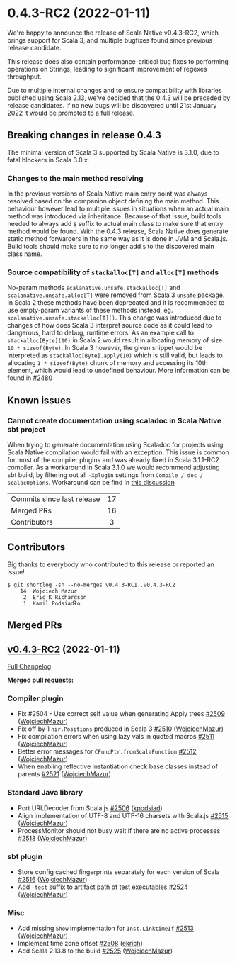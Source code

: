 
# 0.4.3-RC2 (2022-01-11)

We're happy to announce the release of Scala Native v0.4.3-RC2, which brings support for Scala 3, 
and multiple bugfixes found since previous release candidate.

This release does also contain performance-critical bug fixes to performing operations on Strings, 
leading to significant improvement of regexes throughput.

Due to multiple internal changes and to ensure compatibility with libraries published using Scala 2.13, 
we've decided that the 0.4.3 will be preceded by release candidates. 
If no new bugs will be discovered until 21st January 2022 it would be promoted to a full release.

## Breaking changes in release 0.4.3
The minimal version of Scala 3 supported by Scala Native is 3.1.0, due to fatal blockers in Scala 3.0.x.

### Changes to the main method resolving
In the previous versions of Scala Native main entry point was always resolved based on the companion object defining the main method. 
This behaviour however lead to multiple issues in situations when an actual main method was introduced via inheritance. Because of that issue,
build tools needed to always add `$` suffix to actual main class to make sure that entry method would be found. 
With the 0.4.3 release, Scala Native does generate static method forwarders in the same way as it is done in JVM and Scala.js.
Build tools should make sure to no longer add `$` to the discovered main class name.

### Source compatibility of `stackalloc[T]` and `alloc[T]` methods
No-param methods `scalanative.unsafe.stackalloc[T]` and `scalanative.unsafe.alloc[T]` were removed from Scala 3 `unsafe` package. 
In Scala 2 these methods have been deprecated and it is recommended to use empty-param variants of these methods instead, eg. `scalanative.unsafe.stackalloc[T]()`.
This change was introduced due to changes of how does Scala 3 interpret source code as it could lead to dangerous, hard to debug, runtime errors. 
As an example call to `stackalloc[Byte](10)` in Scala 2 would result in allocating memory of size `10 * sizeof(Byte)`. In Scala 3 however,
the given snippet would be interpreted as `stackalloc[Byte].apply(10)` which is still valid, but leads to allocating `1 * sizeof(Byte)` chunk of memory and 
accessing its 10th element, which would lead to undefined behaviour. 
More information can be found in [#2480](https://github.com/scala-native/scala-native/pull/2480)

## Known issues
### Cannot create documentation using scaladoc in Scala Native sbt project
When trying to generate documentation using Scaladoc for projects using Scala Native compilation would fail with an exception. 
This issue is common for most of the compiler plugins and was already fixed in Scala 3.1.1-RC2 compiler. As a workaround in Scala 3.1.0 we would recommend adjusting sbt build, by filtering out all `-Xplugin` settings from `Compile / doc / scalacOptions`. Workaround can be find in [this discussion](https://github.com/scala-native/scala-native/issues/2503#issuecomment-1005290906)


<table>
<tbody>
  <tr>
    <td>Commits since last release</td>
    <td align="center">17</td>
  </tr>
  <tr>
    <td>Merged PRs</td>
    <td align="center">16</td>
  </tr>
    <tr>
    <td>Contributors</td>
    <td align="center">3</td>
  </tr>
</tbody>
</table>

## Contributors

Big thanks to everybody who contributed to this release or reported an issue!

```
$ git shortlog -sn --no-merges v0.4.3-RC1..v0.4.3-RC2
    14	Wojciech Mazur
     2	Eric K Richardson
     1	Kamil Podsiadło
```

## Merged PRs

## [v0.4.3-RC2](https://github.com/scala-native/scala-native/tree/v0.4.3-RC2) (2022-01-11)

[Full Changelog](https://github.com/scala-native/scala-native/compare/v0.4.3-RC1...v0.4.3-RC2)

**Merged pull requests:**

### Compiler plugin
- Fix #2504 - Use correct self value when generating Apply trees
  [\#2509](https://github.com/scala-native/scala-native/pull/2509)
  ([WojciechMazur](https://github.com/WojciechMazur))
- Fix off by 1 `nir.Positions` produced in Scala 3
  [\#2510](https://github.com/scala-native/scala-native/pull/2510)
  ([WojciechMazur](https://github.com/WojciechMazur))
- Fix compilation errors when using lazy vals in quoted macros
  [\#2511](https://github.com/scala-native/scala-native/pull/2511)
  ([WojciechMazur](https://github.com/WojciechMazur))
- Better error messages for `CFuncPtr.fromScalaFunction`
  [\#2512](https://github.com/scala-native/scala-native/pull/2512)
  ([WojciechMazur](https://github.com/WojciechMazur))
- When enabling reflective instantiation check base classes instead of parents
  [\#2521](https://github.com/scala-native/scala-native/pull/2521)
  ([WojciechMazur](https://github.com/WojciechMazur))

### Standard Java library
- Port URLDecoder from Scala.js
  [\#2506](https://github.com/scala-native/scala-native/pull/2506)
  ([kpodsiad](https://github.com/kpodsiad))
- Align implementation of UTF-8 and UTF-16 charsets with Scala.js
  [\#2515](https://github.com/scala-native/scala-native/pull/2515)
  ([WojciechMazur](https://github.com/WojciechMazur))
- ProcessMonitor should not busy wait if there are no active processes
  [\#2518](https://github.com/scala-native/scala-native/pull/2518)
  ([WojciechMazur](https://github.com/WojciechMazur))

### sbt plugin
- Store config cached fingerprints separately for each version of Scala
  [\#2516](https://github.com/scala-native/scala-native/pull/2516)
  ([WojciechMazur](https://github.com/WojciechMazur))
- Add `-test` suffix to artifact path of test executables
  [\#2524](https://github.com/scala-native/scala-native/pull/2524)
  ([WojciechMazur](https://github.com/WojciechMazur))

### Misc
- Add missing `Show` implementation for `Inst.LinktimeIf`
  [\#2513](https://github.com/scala-native/scala-native/pull/2513)
  ([WojciechMazur](https://github.com/WojciechMazur))
- Implement time zone offset
  [\#2508](https://github.com/scala-native/scala-native/pull/2508)
  ([ekrich](https://github.com/ekrich))
- Add Scala 2.13.8 to the build
  [\#2525](https://github.com/scala-native/scala-native/pull/2525)
  ([WojciechMazur](https://github.com/WojciechMazur))

